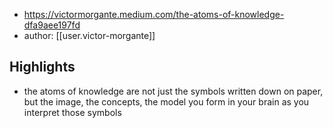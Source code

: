 
- https://victormorgante.medium.com/the-atoms-of-knowledge-dfa9aee197fd
- author: [[user.victor-morgante]]

## Highlights

- the atoms of knowledge are not just the symbols written down on paper, but the image, the concepts, the model you form in your brain as you interpret those symbols